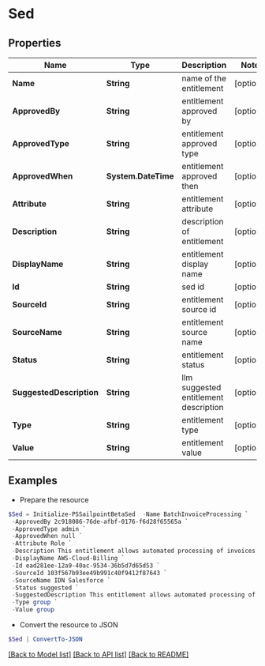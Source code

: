 # Sed
## Properties

Name | Type | Description | Notes
------------ | ------------- | ------------- | -------------
**Name** | **String** | name of the entitlement | [optional] 
**ApprovedBy** | **String** | entitlement approved by | [optional] 
**ApprovedType** | **String** | entitlement approved type | [optional] 
**ApprovedWhen** | **System.DateTime** | entitlement approved then | [optional] 
**Attribute** | **String** | entitlement attribute | [optional] 
**Description** | **String** | description of entitlement | [optional] 
**DisplayName** | **String** | entitlement display name | [optional] 
**Id** | **String** | sed id | [optional] 
**SourceId** | **String** | entitlement source id | [optional] 
**SourceName** | **String** | entitlement source name | [optional] 
**Status** | **String** | entitlement status | [optional] 
**SuggestedDescription** | **String** | llm suggested entitlement description | [optional] 
**Type** | **String** | entitlement type | [optional] 
**Value** | **String** | entitlement value | [optional] 

## Examples

- Prepare the resource
```powershell
$Sed = Initialize-PSSailpointBetaSed  -Name BatchInvoiceProcessing `
 -ApprovedBy 2c918086-76de-afbf-0176-f6d28f65565a `
 -ApprovedType admin `
 -ApprovedWhen null `
 -Attribute Role `
 -Description This entitlement allows automated processing of invoices in batches on a scheduled basis to streamline accounts payable procedures. `
 -DisplayName AWS-Cloud-Billing `
 -Id ead281ee-12a9-40ac-9534-36b5d7d65d53 `
 -SourceId 103f567b93ee49b991c40f9412f87643 `
 -SourceName IDN Salesforce `
 -Status suggested `
 -SuggestedDescription This entitlement allows automated processing of invoices in batches on a scheduled basis to streamline accounts payable `
 -Type group `
 -Value group
```

- Convert the resource to JSON
```powershell
$Sed | ConvertTo-JSON
```

[[Back to Model list]](../README.md#documentation-for-models) [[Back to API list]](../README.md#documentation-for-api-endpoints) [[Back to README]](../README.md)

